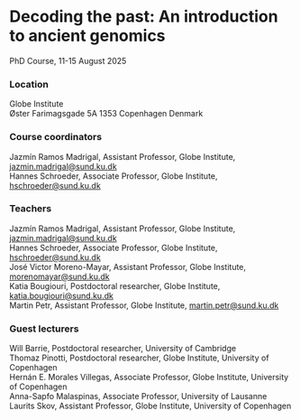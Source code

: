 # Decoding the past: An introduction to ancient genomics

PhD Course, 11-15 August 2025 <br>
### Location
Globe Institute <br>
Øster Farimagsgade 5A 1353 Copenhagen Denmark <br>

### Course coordinators
Jazmín Ramos Madrigal, Assistant Professor, Globe Institute, jazmin.madrigal@sund.ku.dk <br>
Hannes Schroeder, Associate Professor, Globe Institute, hschroeder@sund.ku.dk <br>

### Teachers
Jazmín Ramos Madrigal, Assistant Professor, Globe Institute, jazmin.madrigal@sund.ku.dk <br>
Hannes Schroeder, Associate Professor, Globe Institute, hschroeder@sund.ku.dk <br>
José Victor Moreno-Mayar, Assistant Professor, Globe Institute, morenomayar@sund.ku.dk <br>
Katia Bougiouri, Postdoctoral researcher, Globe Institute, katia.bougiouri@sund.ku.dk <br>
Martin Petr, Assistant Professor, Globe Institute, martin.petr@sund.ku.dk <br>

### Guest lecturers
Will Barrie, Postdoctoral researcher, University of Cambridge <br>
Thomaz Pinotti, Postdoctoral researcher, Globe Institute, University of Copenhagen <br>
Hernán E. Morales Villegas, Associate Professor, Globe Institute, University of Copenhagen <br>
Anna-Sapfo Malaspinas, Associate Professor, University of Lausanne <br>
Laurits Skov, Assistant Professor, Globe Institute, University of Copenhagen <br>
